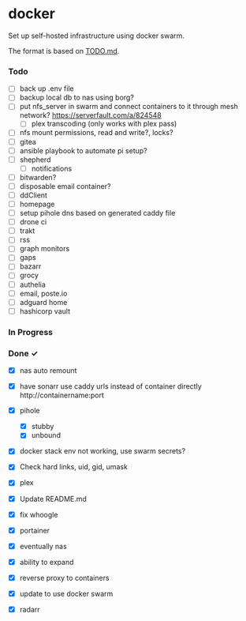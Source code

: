 # docker
Set up self-hosted infrastructure using docker swarm.

The format is based on [TODO.md](https://github.com/todomd/todo.md).

### Todo

- [ ] back up .env file  
- [ ] backup local db to nas using borg?  
- [ ] put nfs_server in swarm and connect containers to it through mesh network? https://serverfault.com/a/824548  
  - [ ] plex transcoding (only works with plex pass)  
- [ ] nfs mount permissions, read and write?, locks?  
- [ ] gitea  
- [ ] ansible playbook to automate pi setup?  
- [ ] shepherd  
  - [ ] notifications  
- [ ] bitwarden?  
- [ ] disposable email container?  
- [ ] ddClient  
- [ ] homepage  
- [ ] setup pihole dns based on generated caddy file  
- [ ] drone ci  
- [ ] trakt  
- [ ] rss  
- [ ] graph monitors  
- [ ] gaps  
- [ ] bazarr  
- [ ] grocy  
- [ ] authelia  
- [ ] email, poste.io  
- [ ] adguard home  
- [ ] hashicorp vault  

### In Progress


### Done ✓

- [x] nas auto remount  
- [x] have sonarr use caddy urls instead of container directly http://containername:port  
- [x] pihole  
  - [x] stubby  
  - [x] unbound  
- [x] docker stack env not working, use swarm secrets?  
- [x] Check hard links, uid, gid, umask  
- [x] plex  
- [x] Update README.md  
- [x] fix whoogle  
- [x] portainer  
- [x] eventually nas  
- [x] ability to expand  
- [x] reverse proxy to containers  
- [x] update to use docker swarm  
- [x] radarr  

